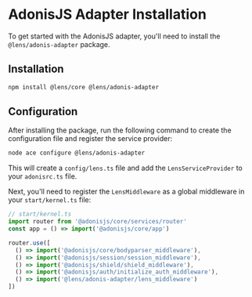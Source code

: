 # AdonisJS Adapter Installation

To get started with the AdonisJS adapter, you'll need to install the `@lens/adonis-adapter` package.

## Installation

```bash
npm install @lens/core @lens/adonis-adapter
```

## Configuration

After installing the package, run the following command to create the configuration file and register the service provider:

```bash
node ace configure @lens/adonis-adapter
```

This will create a `config/lens.ts` file and add the `LensServiceProvider` to your `adonisrc.ts` file.

Next, you'll need to register the `LensMiddleware` as a global middleware in your `start/kernel.ts` file:

```typescript
// start/kernel.ts
import router from '@adonisjs/core/services/router'
const app = () => import('@adonisjs/core/app')

router.use([
  () => import('@adonisjs/core/bodyparser_middleware'),
  () => import('@adonisjs/session/session_middleware'),
  () => import('@adonisjs/shield/shield_middleware'),
  () => import('@adonisjs/auth/initialize_auth_middleware'),
  () => import('@lens/adonis-adapter/lens_middleware')
])
```
